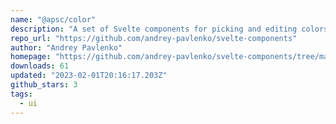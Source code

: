 ```yaml
---
name: "@apsc/color"
description: "A set of Svelte components for picking and editing colors"
repo_url: "https://github.com/andrey-pavlenko/svelte-components"
author: "Andrey Pavlenko"
homepage: "https://github.com/andrey-pavlenko/svelte-components/tree/main/packages/color#readme"
downloads: 61
updated: "2023-02-01T20:16:17.203Z"
github_stars: 3
tags: 
  - ui
---
```

